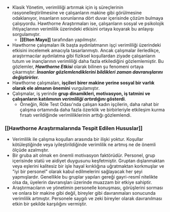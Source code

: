 - Klasik Yönetim, verimliliği artırmak için iş süreçlerinin rasyonelleştirilmesine ve çalışanların makine gibi görülmesine odaklanıyor, insanların sorunlarına dört duvar içerisinde çözüm bulmaya çalışıyordu. Hawthorne Araştırmaları ise, çalışanların sosyal ve psikolojik ihtiyaçlarının verimlilik üzerindeki etkisini ortaya koyarak bu anlayışı sorgulamıştır.
	- **[[Elton Mayo]]** tarafından yapılmıştır.
- Hawthorne çalışmaları ilk başta aydınlatmanın işçi verimliliği üzerindeki etkisini incelemek amacıyla tasarlanmıştı. Ancak çalışmalar ilerledikçe, araştırmacılar aydınlatma gibi fiziksel koşullardan ziyade çalışanların tutum ve inançlarının verimliliği daha fazla etkilediğini gözlemlemiştir. Bu gözlemler, ***Hawthorne Etkisi*** olarak bilinen şu fenomeni ortaya çıkarmıştır: ***İnsanlar gözlemlendiklerini bildikleri zaman davranışlarını değiştirirler.***
- Hawthorne çalışmaları, **işçileri birer makine yerine sosyal bir varlık olarak ele almanın önemini** vurgulamıştır. 
- Çalışmalar, iş yerinde **grup dinamikleri, motivasyon, iş tatmini ve çalışanların katılımının *verimliliği artırdığını* gösterdi**.
	- Örneğin, Röle Test Odası'nda çalışan kadın işçilerin, daha rahat bir çalışma ortamında daha fazla özerklik ve birbirleriyle etkileşim kurma fırsatı verildiğinde verimliliklerinin arttığı gözlemlendi.
### [[Hawthorne Araştırmalarında Tespit Edilen Hususlar]]
- Verimlilik ile çalışma koşulları arasında bir ilişki yoktur. Koşullar kötüleştiğinde veya iyileştirildiğinde verimlilik ne artmış ne de önemli ölçüde azalmıştır.
- Bir gruba ait olmak en önemli motivasyon faktörüdür. Personel, grup içerisinde statü ve aidiyet duygusunu keşfetmiştir. Gruptan dışlanmaktan veya eşlerini kalitesiz bir işle hayal kırıklığına uğratmaktan korkmuşlar ve "iyi bir personel" olarak kabul edilmelerini sağlayacak her şeyi yapmışlardır. Genellikle bu gruplar yapıları gereği gayri-resmî nitelikte olsa da, üyelerin davranışları üzerinde muazzam bir etkiye sahiptir.
- Araştırmacıların ve yönetimin personelle konuşması, görüşlerini sorması ve onlara bir makine gibi değil, bireyler gibi davranmaları sonucunda verimlilik artmıştır. Personele saygılı ve zeki bireyler olarak davranılması etkin bir şekilde karşılığını vermiştir.